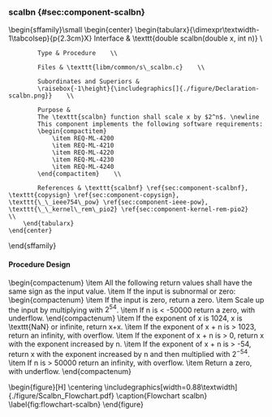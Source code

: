 ### scalbn {#sec:component-scalbn}

\begin{sffamily}\small
	\begin{center}
		\begin{tabularx}{\dimexpr\textwidth-1\tabcolsep}{p{2.3cm}X}
			Interface       & \texttt{double scalbn(double x, int n)} \\ 
			
			Type & Procedure    \\ 
			
			Files & \texttt{libm/common/s\_scalbn.c}    \\ 
			
			Subordinates and Superiors &
			\raisebox{-1\height}{\includegraphics[]{./figure/Declaration-scalbn.png}}    \\ 
			
			Purpose & 
			The \texttt{scalbn} function shall scale x by $2^n$. \newline
			This component implements the following software requirements:
			\begin{compactitem}
				\item REQ-ML-4200
				\item REQ-ML-4210
				\item REQ-ML-4220
				\item REQ-ML-4230
				\item REQ-ML-4240
			\end{compactitem}    \\ 
			
			References & \texttt{scalbnf} \ref{sec:component-scalbnf}, \texttt{copysign} \ref{sec:component-copysign}, \texttt{\_\_ieee754\_pow} \ref{sec:component-ieee-pow}, \texttt{\_\_kernel\_rem\_pio2} \ref{sec:component-kernel-rem-pio2}    \\ 
		\end{tabularx}
	\end{center}
\end{sffamily}

#### Procedure Design

\begin{compactenum}
	\item All the following return values shall have the same sign as the input value.
	\item If the input is subnormal or zero:
	\begin{compactenum}
		\item If the input is zero, return a zero.
		\item Scale up the input by multiplying with $2^{54}$.
		\item If n is < -50000 return a zero, with underflow.
	\end{compactenum}
	\item If the exponent of x is 1024, x is \texttt{NaN} or infinite, return x+x.
	\item If the exponent of x + n is > 1023, return an infinity, with overflow.
	\item If the exponent of x + n is > 0, return x with the exponent increased by n.
	\item If the exponent of x + n is > -54, return x with the exponent increased by n and then multiplied with $2^{-54}$.
	\item If n is > 50000 return an infinity, with overflow.
	\item Return a zero, with underflow.
\end{compactenum}

\begin{figure}[H]
	\centering
	\includegraphics[width=0.88\textwidth]{./figure/Scalbn_Flowchart.pdf}
	\caption{Flowchart scalbn}
	\label{fig:flowchart-scalbn}
\end{figure}